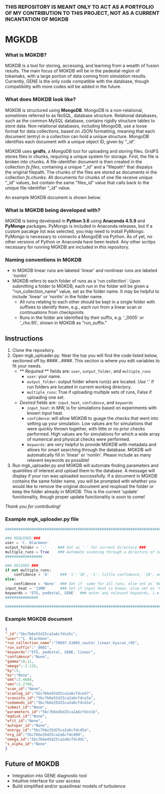### THIS REPOSITORY IS MEANT ONLY TO ACT AS A PORTFOLIO OF MY CONTRIBUTION TO THIS PROJECT, NOT AS A CURRENT INCANTATION OF MGKDB

# **MGKDB**
### **What is MGKDB?**
MGKDB is a tool for storing, accessing, and learning from a wealth of fusion results.  The main focus of MGKDB will be in the pedestal region of tokamaks, with a large portion of data coming from simulation results.  Currently, GENE is the only code compatible with the database, though compatibility with more codes will be added in the future.

### **What does MGKDB look like?**
MGKDB is structured using **MongoDB**.  MongoDB is a non-relational, sometimes referred to as NoSQL, database structure.  Relational databases, such as the common MySQL database, contains rigidly structure tables to store data.  Non-relational databases, including MongoDB, use a loose format for data collections, based on JSON formatting, meaning that each document (entry) in a collection can hold a unique structure.  MongoDB identifies each document with a unique object ID, given by "_id".  

MGKDB uses **gridfs**, a MongoDB tool for uploading and storing files.  GridFS stores files in chunks, requiring a unique system for storage.  First, the file is broken into chunks.  A file-identifier document is then created in the collection *fs.files*, containing a unique "_id" and a "filepath" that dispalys the original filepath.  The chunks of the files are stored as documents in the collection *fs.chunks*.  All documents for chunks of one file receive unique "_id" values, but contain the same "files_id" value that calls back to the unique file-identifier "_id" value.

An example MGKDB document is shown below.

### **What is MGKDB being developed with?**
MGKDB is being developed in **Python 3.6** using **Anaconda 4.5.9** and **PyMongo** packages.  PyMongo is included in Anaconda releases, but if a custom pacakge list was selected, you may need to install PyMongo.  PyMongo is necessary to connecto a MongoDB via Python.  As of yet, no other versions of Python or Anaconda have been tested.  Any other scritps necessary for running MGKDB are included in this repository.

### **Naming conventions in MGKDB**
* In MGKDB linear runs are labeled 'linear' and nonlinear runs are labeled 'nonlin'.
* MGKDB refers to each folder of runs as a 'run collection'.  Upon submitting a folder to MGKDB, each run in the folder will be given a "run_collection_name" value, set as the folder name.  It may be helpful to include 'linear' or 'nonlin' in the folder name.
	* All runs relating to each other should be kept in a single folder with suffixes to identify them, e.g., each run from a linear scan or continuations from checkpoints
	* Runs in the folder are identified by their suffix, e.g. '_0005' or '_rho.95', shown in MGKDB as "run_suffix."


## **Instructions**
1. Clone the repository.
2. Open mgk_uploader.py.  Near the top you will find the code listed below, sectioned off by ####...####.  This section is where you edit variables to fit your needs.  
	* ** *Required* ** fields are: ```user```, ```output_folder```, and ```multiple_runs``` 
		* ```user```: your name.
		* ```output_folder```: output folder where run(s) are located.  Use '.' if run folders are located in current working directory.
		* ```multiple_runs```: True if uploading multiple sets of runs, False if uploading one set.
	* *Desired* fields are: ```input_heat```, ```confidence```, and ```keywords```  
		* ```input_heat```: in MW, is for simulations based on experiments with known input heat.
		* ```confidence```: will allow MGKDB to guage the checks that went into setting up your simulation.  Low values are for simulations that were quickly thrown together, with little or no prior checks performed.  High values are for simulations for which a wide array of numerical and physical checks were performed.
		* ```keywords```: are very helpful to provide MGKDB with metadata and allows for smart searching through the database.  MGKDB will automatically fill in 'linear' or 'nonlin'.  Please include as many relavent keywords as possible!
3. Run mgk_uploader.py and MGKDB will automate finding parameters and quantities of interest and upload them to the database.  A message will display if your run was uploaded successfully.  If a document in MGKDB contains the same folder name, you will be prompted with whether you would like to remove the original document and reupload the folder or keep the folder already in MGKDB.  This is the current 'update' functionality, though proper update functionality is soon to come!

*Thank you for contributing!*
### **Example mgk_uploader.py file**
```python 
########################################################################

### REQUIRED ###
user = 'C. Blackmon'
output_folder = '.'     ### Set as '.' for current directory ###
multiple_runs = True    ### Automate scanning through a directory of numerous runs ###
#################

### DESIRED ###
if not multiple_runs:
    confidence = '8'     ### '1'-'10', '1': little confidence, '10': well checked ###
else:
    confidence = 'None'  ### Set if  same for all runs, else set as 'None' ###
input_heat = '15MW'      ### Set if input heat is known, else set as 'None' ###
keywords = 'ETG, pedestal, GENE'  ### enter any relevant keywords, i.e., ETG, ITG, pedestal, core ###
###############

########################################################################
```
### **Example MGKDB document**
```json
{
"_id":"5bc7b6e55d25ca2a6cfdce5c",
"user":"C. Blackmon",
"run_collection_name":"78697.51005_sauter_linear_kyscan_r95",
"run_suffix":"_0001",
"keywords":"ETG, pedestal, GENE, linear",
"confidence":"None",
"gamma":0.11,
"omega":-1.115,
"ky":5,
"kx":"None",
"omt":3.4604,
"omn":1.2798,
"scan_id":"None",
"scanlog_id":"5bc7b6e55d25ca2a6cfdce57",
"scaninfo_id":"5bc7b6e55d25ca2a6cfdce5a",
"codemods_id":"5bc7b6e25d25ca2a6cfdcd1e",
"submit_id":"None",
"parameters_id":"5bc7b6e45d25ca2a6cfdce1b",
"eqdisk_id":"None",
"efit_id":"None",
"autopar_id":"None",
"energy_id":"5bc7b6e35d25ca2a6cfdcd5a",
"nrg_id":"5bc7b6e35d25ca2a6cfdcd99",
"omega_id":"5bc7b6e45d25ca2a6cfdcddc",
"s_alpha_id":"None"
}
```
## Future of MGKDB
* Integration into GENE diagnostic tool
* Intuitive interface for user access
* Build simplified and/or quasilinear models of turbulence



	
